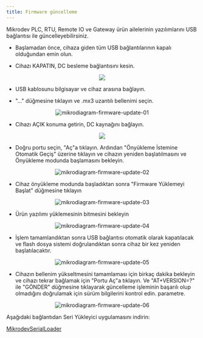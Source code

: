 ```yaml
---
title: Firmware güncelleme
---
```


Mikrodev PLC, RTU, Remote IO ve Gateway ürün ailelerinin yazılımlarını USB bağlantısı ile güncelleyebilirsiniz.

* Başlamadan önce, cihaza giden tüm USB bağlantılarının kapalı olduğundan emin olun.

* Cihazı KAPATIN, DC besleme bağlantısını kesin.

<center>

![](https://www.mikrodev.com/images/wiki/en/disconnect.gif)

</center>

* USB kablosunu bilgisayar ve cihaz arasına bağlayın.

* "..." düğmesine tıklayın ve .mx3 uzantılı bellenimi seçin.

<center>

![mikrodiagram-firmware-update-01](/img/mikrodiagram-firmware-update-01.png)

</center>

* Cihazı AÇIK konuma getirin, DC kaynağını bağlayın.
 
<center>

![](https://www.mikrodev.com/images/wiki/en/connect.gif)

</center>

* Doğru portu seçin, "Aç"a tıklayın. Ardından "Önyükleme İstemine Otomatik Geçiş" üzerine tıklayın ve cihazın yeniden başlatılmasını ve Önyükleme modunda başlamasını bekleyin.

<center>

![mikrodiagram-firmware-update-02](/img/mikrodiagram-firmware-update-02.png)

</center>

* Cihaz önyükleme modunda başladıktan sonra "Firmware Yüklemeyi Başlat" düğmesine tıklayın
 
<center>

![mikrodiagram-firmware-update-03](/img/mikrodiagram-firmware-update-03.png)

</center>

* Ürün yazılımı yüklemesinin bitmesini bekleyin

<center>

![mikrodiagram-firmware-update-04](/img/mikrodiagram-firmware-update-04.png)

</center>

* İşlem tamamlandıktan sonra USB bağlantısı otomatik olarak kapatılacak ve flash dosya sistemi doğrulandıktan sonra cihaz bir kez yeniden başlatılacaktır.

<center>

![mikrodiagram-firmware-update-05](/img/mikrodiagram-firmware-update-05.png)

</center>

* Cihazın bellenim yükseltmesini tamamlaması için birkaç dakika bekleyin ve cihazı tekrar bağlamak için "Portu Aç"a tıklayın. Ve "AT+VERSION=?" ile "GÖNDER" düğmesine tıklayarak güncelleme işleminin başarılı olup olmadığını doğrulamak için sürüm bilgilerini kontrol edin. parametre.

<center>

![mikrodiagram-firmware-update-06](/img/mikrodiagram-firmware-update-06.png)

</center>

Aşağıdaki bağlantıdan Seri Yükleyici uygulamasını indirin:

[MikrodevSerialLoader](https://www.mikrodev.com/downloads/drivers/MikrodevSerialLoader.zip)